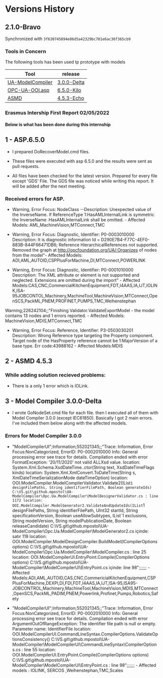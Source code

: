 # Versions History

## 2.1.0-Bravo

Synchronized with `3f630745894e06d5a42329bc701e6ac36f365cb9`

### Tools in Concern

The following tools has been used tp prototype with models

| Tool                                                            | release                                                                     |
| --------------------------------------------------------------- | --------------------------------------------------------------------------- |
| [UA-ModelCompiler](https://github.com/mpostol/UA-ModelCompiler) | [3.0.0-Delta](https://github.com/mpostol/UA-ModelCompiler/tree/3.0.0-Delta) |
| [OPC-UA-OOI.asp](https://github.com/mpostol/OPC-UA-OOI)         | [6.5.0-Kilo](https://github.com/mpostol/OPC-UA-OOI/tree/6.5.0-Kilo)         |
| [ASMD](https://github.com/mpostol/ASMD/)                        | [4.5.3-Echo](https://github.com/mpostol/ASMD/tree/4.5.3--Echo)              |

### Erasmus Intership First Report 02/05/2022 

#### Below is what has been done during this internship

## 1 - ASP.6.5.0
- I prepared DoRecoverModel.cmd files.

- These files were executed with asp 6.5.0 and the results were sent as pull requests.

- All files have been checked for the latest version. Prepared for every file except 'GDS' File. The GDS file was noticed while writing this report. It will be added after the next meeting.

### Received errors for ASP.

- Warning, Error Focus: NodeClass --Description: Unexpected value of the InverseName. If ReferenceType 1:HasAMLInternalLink is symmetric the InverseName :HasAMLInternalLink shall be omitted. - Affected Models: AML,MachineVision,MTConnect,TMC
  

- Warning, Error Focus: Diagnostic, Identifier: P0-0003010000 Description: It is diagnostic information Id = D290E7B4-F77C-4EF0-883B-844F66471DB6; Reference HierarchicalReferences not supported. Removed the graph at http://opcfoundation.org/UA/:Organizes of nodes from the model"- 
Affected Models: ADI,AML,AUTOID,CSPPlusForMachine,DI,MTConnect,POWERLINK

- Warning, Error Focus: Diagnostic, Identifier: P0-0001010000 Description: The XML attribute or element is not supported and neglected. Extensions are omitted during the import" - Affected Models:CAS,CNC,CommercialKitchenEquipment,FDT,I4AAS,IA,IJT,IOLINK,ISA-95JOBCONTOL,Machinery,MachineTool,MachineVision,MTConnect,OpenSCS,PackML,PNEM,PROFINET,PUMPS,TMC,Weihenstephan

Warning;226242104;;"Finishing Validator.ValidateExportModel - the model contains 13 nodes and 1 errors reported. - Affected Models: MachineVision,MDIS,MTConnect,TMC


- Warning, Error Focus: Reference, Identifier: P3-0503030201 Description: Wrong Reference type targeting the Property component. Target node of the HasProperty reference cannot be 1:MajorVersion of a base type.
Err code:43988162 - Affected Models:MDIS


## 2 - ASMD 4.5.3

### While adding solution recieved problems:
- There is a only 1 error which is IOLink.

## 3 - Model Compiler 3.0.0-Delta

- I wrote GoNodeSet.cmd file for each file. then I executed all of them with Model Compiler 3.0.0 (except IEC61850). Basically I got 2 main errors. I've included them below along with the affected models.

### Errors for Model Compiler 3.0.0

- "ModelCompilerUI";Information;552021345;;"Trace: Information, Error Focus:NonCategorized, ErrorID: P0-0002010000 Info: General processing error see trace for details. Compilation ended with error FormatException: '20/11/2020' not valid ALLXsd value. 
   location: System.Xml.Schema.XsdDateTime..ctor(String text, XsdDateTimeFlags kinds)
   location: System.Xml.XmlConvert.ToDateTime(String s, XmlDateTimeSerializationMode dateTimeOption)
   location: OOI.ModelCompiler.ModelCompilerValidator.Validate2(IList`1 designFilePaths, String identifierFilePath, Boolean generateIds) C:\VS.git\github.mpostol\UA-ModelCompiler\Opc.Ua.ModelCompiler\ModelDesignerValidator.cs : line 1172
   location: OOI.ModelCompiler.ModelGenerator2.ValidateAndUpdateIds(IList`1 designFilePaths, String identifierFilePath, UInt32 startId, String specificationVersion, Boolean useAllowSubtypes, IList`1 exclusions, String modelVersion, String modelPublicationDate, Boolean releaseCandidate) C:\VS.git\github.mpostol\UA-ModelCompiler\Opc.Ua.ModelCompiler\ModelGenerator2.cs içinde: satır 119
   location: OOI.ModelCompiler.ModelDesignCompiler.BuildModel(ICompilerOptions options) C:\VS.git\github.mpostol\UA-ModelCompiler\Opc.Ua.ModelCompiler\ModelCompiler.cs : line 25
   location: OOI.ModelCompilerUI.EntryPoint.Compile(CompilerOptions options) C:\VS.git\github.mpostol\UA-ModelCompiler\ModelCompilerUI\EntryPoint.cs içinde: line 98";;;;;; - Affected Models:ADI,AML,AUTOID,CAS,CNC,CommericialKitchenEquipment,CSPPlusForMachine,DEXPI,DI,FDI,FDT,I4AAS,IA,IJT,ISA-95,ISA95-JOBCONTROL,Machinery,MachineTool,MachineVision,MDIS,MTConnect,OpenSCS,PackML,PADIM,PNEM,Powerlink,Profinet,Pumps,Robotics,Safety


- "ModelCompilerUI";Information;552021345;;"Trace: Information, Error Focus:NonCategorized, ErrorID: P0-0002010000 Info: General processing error see trace for details. Compilation ended with error ArgumentOutOfRangeException: The identifier file path is null or empty.
Parameter name: IdentifierFile 
   location: OOI.ModelCompilerUI.CommandLineSyntax.CompilerOptions.ValidateOptionsConsistency() C:\VS.git\github.mpostol\UA-ModelCompiler\ModelCompilerUI\CommandLineSyntax\CompilerOptions.cs : line 55
   location: OOI.ModelCompilerUI.EntryPoint.Compile(CompilerOptions options) C:\VS.git\github.mpostol\UA-ModelCompiler\ModelCompilerUI\EntryPoint.cs : line 98";;;;;; - Affected models : IOLINK, SERCOS ,Weihenstephan,TMC,Scales